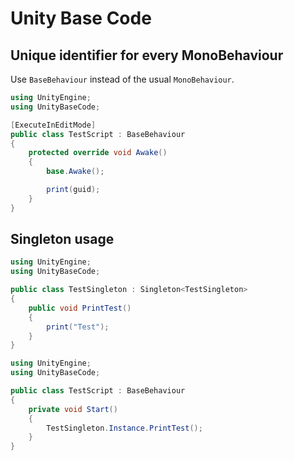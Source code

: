 # Unity Base Code

## Unique identifier for every MonoBehaviour

Use ``` BaseBehaviour ``` instead of the usual ``` MonoBehaviour ```.

```C#
using UnityEngine;
using UnityBaseCode;

[ExecuteInEditMode]
public class TestScript : BaseBehaviour
{
    protected override void Awake()
    {
        base.Awake();

        print(guid);
    }
}
```

## Singleton usage

```C#
using UnityEngine;
using UnityBaseCode;

public class TestSingleton : Singleton<TestSingleton>
{
    public void PrintTest()
    {
        print("Test");
    }
}
```

```C#
using UnityEngine;
using UnityBaseCode;

public class TestScript : BaseBehaviour
{
    private void Start()
    {
        TestSingleton.Instance.PrintTest();
    }
}
```